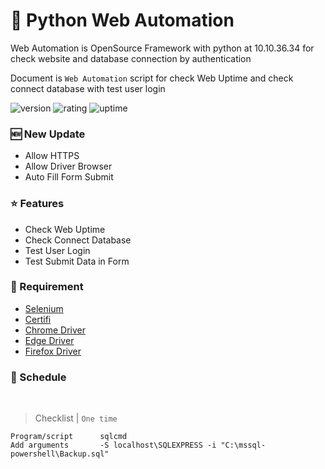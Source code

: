 # 🎉 Python Web Automation

Web Automation is OpenSource Framework with python at 10.10.36.34 for check website and database connection by authentication

Document is `Web Automation` script for check Web Uptime and check connect database with test user login

![version](https://img.shields.io/badge/version-1.0-blue)
![rating](https://img.shields.io/badge/rating-★★★★★-yellow)
![uptime](https://img.shields.io/badge/uptime-100%25-brightgreen)

### 🆕 New Update
- Allow HTTPS
- Allow Driver Browser
- Auto Fill Form Submit

### ⭐ Features

- Check Web Uptime
- Check Connect Database
- Test User Login
- Test Submit Data in Form

### 📰 Requirement
* [Selenium](https://pypi.org/project/selenium/)
* [Certifi](https://pypi.org/project/certifi/)
* [Chrome Driver]()
* [Edge Driver]()
* [Firefox Driver]()

### 🔁 Schedule
<br>

> Checklist | `One time`


```
Program/script      sqlcmd
Add arguments       -S localhost\SQLEXPRESS -i "C:\mssql-powershell\Backup.sql"
```